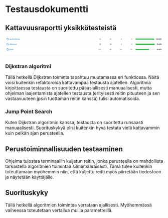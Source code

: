 # Testausdokumentti
## Kattavuusraportti yksikkötesteistä
![testikattavuus](https://github.com/henriimmonen/shortestroute/blob/main/dokumentaatio/kuvat/testikattavuus.png)

### Dijkstran algoritmi
Tällä hetkellä Dijkstran toiminta tapahtuu muutamassa eri funktiossa. Näitä voisi kuitenkin refaktoroida kattavampaa testausta ajatellen. Algoritmia kirjoittaessa testausta on suoritettu pääasiallisesti manuaalisesti, mutta ohjelman laajentamista ajatellen testausta (erityisesti reitin pituuteen ja sen vastaavuuteen jps:n tuottaman reitin kanssa) tulisi automatisoida.  

### Jump Point Search
Kuten Dijkstran algoritmin kanssa, testausta on suoritettu runsaasti manuaalisesti. Suorituskykyä olisi kuitenkin hyvä testata vielä kattavammin kuin
 pelkän ajan perusteella.

## Perustoiminnallisuuden testaaminen
Ohjelma tulostaa terminaaliin kuljetun reitin, jonka perusteella on mahdollista tarkastella algoritmien toimintaa silmämääräisesti. Tämä tulee kuitenkin toteuttamaan myöhemmin niin, että kuljettu reitti myös piirretään tiedostoon ja näytetään käyttäjälle.

## Suorituskyky
Tällä hetkellä algoritmien toimintaa verrataan ajallisesti. Myöhemmässä vaiheessa toteutetaan vertailua muilla parametreillä.

